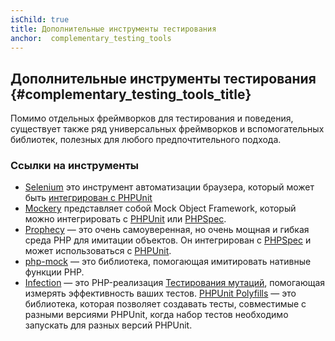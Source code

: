 ```yaml
---
isChild: true
title: Дополнительные инструменты тестирования
anchor:  complementary_testing_tools
---
```


## Дополнительные инструменты тестирования {#complementary_testing_tools_title}

Помимо отдельных фреймворков для тестирования и поведения, существует также ряд универсальных фреймворков и
вспомогательных библиотек, полезных для любого предпочтительного подхода.

### Ссылки на инструменты

* [Selenium] это инструмент автоматизации браузера, который может быть [интегрирован с PHPUnit]
* [Mockery] представляет собой Mock Object Framework, который можно интегрировать с [PHPUnit] или [PHPSpec].
* [Prophecy] — это очень самоуверенная, но очень мощная и гибкая среда PHP для имитации объектов. Он интегрирован с
  [PHPSpec] и может использоваться с [PHPUnit].
* [php-mock]  — это библиотека, помогающая имитировать нативные функции PHP.
* [Infection] — это PHP-реализация [Тестирования мутаций], помогающая измерять эффективность ваших тестов.
[PHPUnit Polyfills] — это библиотека, которая позволяет создавать тесты, совместимые с разными версиями PHPUnit, когда набор тестов необходимо запускать для разных версий PHPUnit.

[Selenium]: https://www.seleniumhq.org/
[интегрирован с PHPUnit]: https://github.com/giorgiosironi/phpunit-selenium/
[Mockery]: https://github.com/padraic/mockery
[PHPUnit]: https://phpunit.de/
[PHPSpec]: https://www.phpspec.net/
[Prophecy]: https://github.com/phpspec/prophecy
[php-mock]: https://github.com/php-mock/php-mock
[Infection]: https://github.com/infection/infection
[Тестирования мутаций]: https://en.wikipedia.org/wiki/Mutation_testing
[PHPUnit Polyfills]: https://github.com/Yoast/PHPUnit-Polyfills
